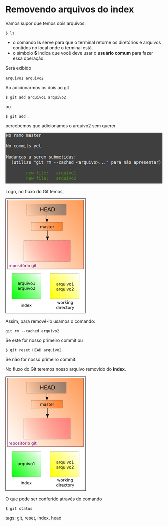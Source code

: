 # Removendo arquivos do index

Vamos supor que temos dois arquivos:

```
$ ls
```

- o comando **ls** serve para que o terminal retorne os diretórios e arquivos contidos no local onde o terminal está.
- o símbolo **$** indica que você deve usar o **usuário comum** para fazer essa operação.

Será exibido

```
arquivo1 arquivo2
```

Ao adicionarmos os dois ao git

```
$ git add arquivo1 arquivo2
```

ou

```
$ git add .
```

percebemos que adicionamos o arquivo2 sem querer. 

![arquivos no index](img/p0003-0.png)

Logo, no fluxo do Git temos,

![fluxo arquivos no index](img/p0003-1.png)

Assim, para removê-lo usamos o comando:

```
git rm --cached arquivo2
```

Se este for nosso primeiro commit ou

```
$ git reset HEAD arquivo2
```

Se não for nosso primeiro commit.

No fluxo do Git teremos nosso arquivo removido do **index**.

![arquivo removido do index](img/p0003-2.png)

O que pode ser conferido através do comando

```
$ git status
```

tags: git, reset, index, head
